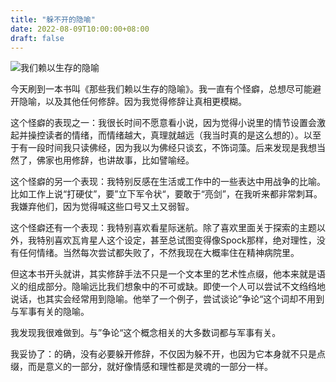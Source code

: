 ```yaml
---
title: "躲不开的隐喻"
date: 2022-08-09T10:00:00+08:00
draft: false
---
```


![我们赖以生存的隐喻](https://neodb.social/m/book/2021/09/159c2f82a1-0b5b-4b4c-9e4a-1184de24157e.jpg)


今天刷到一本书叫《那些我们赖以生存的隐喻》。我一直有个怪癖，总想尽可能避开隐喻，以及其他任何修辞。因为我觉得修辞让真相更模糊。

这个怪癖的表现之一：我很长时间不愿意看小说，因为觉得小说里的情节设置会激起并操控读者的情绪，而情绪越大，真理就越远（我当时真的是这么想的）。以至于有一段时间我只读佛经，因为我以为佛经只谈玄，不饰词藻。后来发现是我想当然了，佛家也用修辞，也讲故事，比如譬喻经。

这个怪癖的另一个表现：我特别反感在生活或工作中的一些表达中用战争的比喻。比如工作上说“打硬仗”，要”立下军令状“，要敢于“亮剑”，在我听来都非常刺耳。我嫌弃他们，因为觉得喊这些口号又土又弱智。

这个怪癖还有一个表现：我特别喜欢看星际迷航。除了喜欢里面关于探索的主题以外，我特别喜欢瓦肯星人这个设定，甚至总试图变得像Spock那样，绝对理性，没有任何情绪。当然每次尝试都失败了，不然我现在大概率住在精神病院里。

但这本书开头就讲，其实修辞手法不只是一个文本里的艺术性点缀，他本来就是语义的组成部分。隐喻远比我们想象中的不可或缺。即使一个人可以尝试不文绉绉地说话，也其实会经常用到隐喻。他举了一个例子，尝试谈论”争论“这个词却不用到与军事有关的隐喻。

我发现我很难做到。与”争论“这个概念相关的大多数词都与军事有关。

我妥协了：的确，没有必要躲开修辞，不仅因为躲不开，也因为它本身就不只是点缀，而是意义的一部分，就好像情感和理性都是灵魂的一部分一样。

